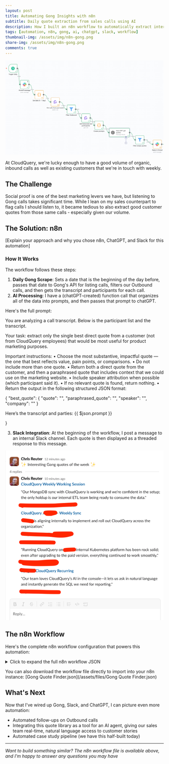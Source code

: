 ```yaml
---
layout: post
title: Automating Gong Insights with n8n
subtitle: Daily quote extraction from sales calls using AI
description: How I built an n8n workflow to automatically extract interesting quotes from Gong sales calls and post them to Slack
tags: [automation, n8n, gong, ai, chatgpt, slack, workflow]
thumbnail-img: /assets/img/n8n-gong.png
share-img: /assets/img/n8n-gong.png
comments: true
---
```


![n8n workflow](/assets/img/n8n-gong.png)

At CloudQuery, we're lucky enough to have a good volume of organic, inbound calls as well as existing customers that we're in touch with weekly.

## The Challenge

Social proof is one of the best marketing levers we have, but listening to Gong calls takes significant time. While I lean on my sales counterpart to flag calls I should listen to, it became tedious to also extract good customer quotes from those same calls - especially given our volume.

## The Solution: n8n

[Explain your approach and why you chose n8n, ChatGPT, and Slack for this automation]

### How It Works

The workflow follows these steps:

1. **Daily Gong Scrape**: Sets a date that is the beginning of the day before, passes that date to Gong's API for listing calls, filters our Outbound calls, and then gets the transcript and participants for each call.
2. **AI Processing**: I have a (chatGPT-created) function call that organizes all of the data into prompts, and then passes that prompt to chatGPT. 

Here's the full prompt:

You are analyzing a call transcript. Below is the participant list and the transcript.

Your task: extract only the single best direct quote from a customer (not from CloudQuery employees) that would be most useful for product marketing purposes.

Important instructions:
	•	Choose the most substantive, impactful quote — the one that best reflects value, pain points, or comparisons.
	•	Do not include more than one quote.
	•	Return both a direct quote from the customer, and then a paraphrased quote that includes context that we could use on the marketing website.
	•	Include speaker attribution when possible (which participant said it).
	•	If no relevant quote is found, return nothing.
	•	Return the output in the following structured JSON format:

{
  "best_quote": {
    "quote": "<exact quote>",
    "paraphrased_quote": "<paraphrased quote for use in marketing purposes>",
    "speaker": "<name>",
    "company": "<company>"
  }

Here’s the transcript and parties:
{{ $json.prompt }}

}

3. **Slack Integration**: At the beginning of the workflow, I post a message to an internal Slack channel. Each quote is then displayed as a threaded response to this message.

![Slack message](/assets/img/n8n-slack.png)


## The n8n Workflow

Here's the complete n8n workflow configuration that powers this automation:

<details>
<summary>Click to expand the full n8n workflow JSON</summary>

```json
{
  "name": "Gong Quote Finder",
  "nodes": [
    {
      "parameters": {
        "filters": {
          "fromDateTime": "={{ $json.oneDayAgo }}"
        },
        "options": {},
        "requestOptions": {}
      },
      "type": "n8n-nodes-base.gong",
      "typeVersion": 1,
      "position": [
        336,
        352
      ],
      "id": "29b6c499-86b4-4882-bee3-2ee389517333",
      "name": "Get calls from past week",
      "credentials": {
        "gongApi": {
          "id": "9oBwBDJJDYXwwDzp",
          "name": "Gong account"
        }
      }
    },
    {
      "parameters": {
        "conditions": {
          "options": {
            "caseSensitive": true,
            "leftValue": "",
            "typeValidation": "strict",
            "version": 2
          },
          "conditions": [
            {
              "id": "c432e990-2116-4150-88db-3688aebc6f69",
              "leftValue": "={{ $json.direction }}",
              "rightValue": "Outbound",
              "operator": {
                "type": "string",
                "operation": "notEquals"
              }
            }
          ],
          "combinator": "and"
        },
        "options": {}
      },
      "type": "n8n-nodes-base.filter",
      "typeVersion": 2.2,
      "position": [
        512,
        432
      ],
      "id": "6e52cd80-8540-4a8d-96b4-e7d01cca83eb",
      "name": "Filter Outbound"
    },
    {
      "parameters": {
        "operation": "get",
        "call": {
          "__rl": true,
          "value": "={{ $json.id }}",
          "mode": "id"
        },
        "options": {
          "properties": [
            "transcript",
            "parties"
          ]
        },
        "requestOptions": {}
      },
      "type": "n8n-nodes-base.gong",
      "typeVersion": 1,
      "position": [
        672,
        528
      ],
      "id": "8f4653e0-894b-48c0-a8d8-a6705d450f81",
      "name": "Get transcript and participants",
      "credentials": {
        "gongApi": {
          "id": "9oBwBDJJDYXwwDzp",
          "name": "Gong account"
        }
      }
    },
    {
      "parameters": {
        "jsCode": "return items.map(item => {\n  const participants = item.json.parties || [];\n  const transcript = item.json.transcript || [];\n\n  // Build a lookup table { speakerId: name }\n  const speakerMap = {};\n  for (const p of participants) {\n    speakerMap[p.speakerId] = p.name || p.emailAddress || \"Unknown\";\n  }\n\n  // Flatten transcript → \"Name: sentence\"\n  let tStr = \"\";\n  for (const turn of transcript) {\n    const name = speakerMap[turn.speakerId] || \"Unknown\";\n    for (const s of (turn.sentences || [])) {\n      tStr += `${name}: ${s.text}\\n`;\n    }\n  }\n\n  // Participants summary string\n  const pStr = participants\n    .map(p => `${p.name || p.emailAddress} (${p.affiliation || \"\"})`)\n    .join(\", \");\n\n  // Final prompt\n  const prompt = `Participants:\\n${pStr}\\n\\nTranscript:\\n${tStr}`;\n\n  return { json: { ...item.json, prompt } };\n});"
      },
      "type": "n8n-nodes-base.code",
      "typeVersion": 2,
      "position": [
        816,
        608
      ],
      "id": "75a4a69d-18f9-4316-9693-af68e4ce459c",
      "name": "Create prompts",
      "executeOnce": false
    },
    {
      "parameters": {
        "modelId": {
          "__rl": true,
          "value": "gpt-5",
          "mode": "list",
          "cachedResultName": "GPT-5"
        },
        "messages": {
          "values": [
            {
              "content": "=You are analyzing a call transcript. Below is the participant list and the transcript.\n\nYour task: extract only the single best direct quote from a customer (not from CloudQuery employees) that would be most useful for product marketing purposes.\n\nImportant instructions:\n\t•\tChoose the most substantive, impactful quote — the one that best reflects value, pain points, or comparisons.\n\t•\tDo not include more than one quote.\n\t•\tReturn both a direct quote from the customer, and then a paraphrased quote that includes context that we could use on the marketing website.\n\t•\tInclude speaker attribution when possible (which participant said it).\n\t•\tIf no relevant quote is found, return nothing.\n\t•\tReturn the output in the following structured JSON format:\n\n{\n  \"best_quote\": {\n    \"quote\": \"<exact quote>\",\n    \"paraphrased_quote\": \"<paraphrased quote for use in marketing purposes>\",\n    \"speaker\": \"<name>\",\n    \"company\": \"<company>\"\n  }\n\nHere's the transcript and parties:\n{{ $json.prompt }}\n\n}"
            }
          ]
        },
        "jsonOutput": true,
        "options": {}
      },
      "type": "@n8n/n8n-nodes-langchain.openAi",
      "typeVersion": 1.8,
      "position": [
        976,
        688
      ],
      "id": "9d05183d-251e-4d4f-94b6-87ff142c0aaf",
      "name": "Have GPT get quotes",
      "credentials": {
        "openAiApi": {
          "id": "Ag7JyI9zZlkCdENC",
          "name": "OpenAi account"
        }
      }
    },
    {
      "parameters": {
        "authentication": "oAuth2",
        "select": "channel",
        "channelId": {
          "__rl": true,
          "value": "C0905FL7DNK",
          "mode": "list",
          "cachedResultName": "marketing-team"
        },
        "text": "=:sparkles: Interesting Gong quotes of the week :sparkles:",
        "otherOptions": {
          "includeLinkToWorkflow": false,
          "mrkdwn": true
        }
      },
      "type": "n8n-nodes-base.slack",
      "typeVersion": 2.3,
      "position": [
        0,
        160
      ],
      "id": "26abbca3-8524-4a86-a235-66120af01203",
      "name": "Kickoff message",
      "webhookId": "ee9a7d45-eec8-41c7-8451-035afadcef9a",
      "executeOnce": true,
      "credentials": {
        "slackOAuth2Api": {
          "id": "17AqD8uTrzEnUuGQ",
          "name": "Slack account"
        }
      }
    },
    {
      "parameters": {
        "authentication": "oAuth2",
        "select": "channel",
        "channelId": {
          "__rl": true,
          "value": "C0905FL7DNK",
          "mode": "list",
          "cachedResultName": "marketing-team"
        },
        "text": "=*<{{ $('Get transcript and participants').item.json.metaData.url }}|{{ $('Get transcript and participants').item.json.metaData.title.replace(/[<>|]/g, \"\")}}>*\n\n\"{{ $json.message.content.best_quote.paraphrased_quote }}\"\" \n\n_-{{ $json.message.content.best_quote.speaker }} from {{ $json.message.content.best_quote.company }}_",
        "otherOptions": {
          "includeLinkToWorkflow": false,
          "thread_ts": {
            "replyValues": {
              "thread_ts": "={{ $('Kickoff message').first().json.message_timestamp }}"
            }
          },
          "unfurl_links": false,
          "unfurl_media": false
        }
      },
      "type": "n8n-nodes-base.slack",
      "typeVersion": 2.3,
      "position": [
        1456,
        816
      ],
      "id": "6a7e821e-1725-4204-a414-77af85d22fdf",
      "name": "Reply in thread",
      "webhookId": "ad4d48d7-1be3-4dd8-a177-803effbb8099",
      "credentials": {
        "slackOAuth2Api": {
          "id": "17AqD8uTrzEnUuGQ",
          "name": "Slack account"
        }
      }
    },
    {
      "parameters": {
        "conditions": {
          "options": {
            "caseSensitive": true,
            "leftValue": "",
            "typeValidation": "strict",
            "version": 2
          },
          "conditions": [
            {
              "id": "f7de17b4-44cf-4e07-97d2-e6073174a515",
              "leftValue": "={{ $json.message.content.best_quote.paraphrased_quote }}",
              "rightValue": "",
              "operator": {
                "type": "string",
                "operation": "notEmpty",
                "singleValue": true
              }
            }
          ],
          "combinator": "and"
        },
        "options": {}
      },
      "type": "n8n-nodes-base.filter",
      "typeVersion": 2.2,
      "position": [
        1264,
        768
      ],
      "id": "a4cda9b9-73fe-49e4-9175-b78a2229abd4",
      "name": "Filter empty quotes"
    },
    {
      "parameters": {
        "rule": {
          "interval": [
            {
              "triggerAtHour": 8
            }
          ]
        }
      },
      "type": "n8n-nodes-base.scheduleTrigger",
      "typeVersion": 1.2,
      "position": [
        -128,
        -16
      ],
      "id": "38c53378-51af-48ef-b31d-691714bcdfb3",
      "name": "Trigger daily"
    },
    {
      "parameters": {
        "jsCode": "// n8n Function node\nconst date = new Date();\n\n// subtract 1 day\ndate.setDate(date.getDate() - 1);\n\n// format to YYYY-MM-DD 00:00:00\nconst year = date.getFullYear();\nconst month = String(date.getMonth() + 1).padStart(2, '0');\nconst day = String(date.getDate()).padStart(2, '0');\n\nconst formatted = `${year}-${month}-${day} 00:00:00`;\n\nreturn [\n  {\n    json: {\n      oneDayAgo: formatted\n    }\n  }\n];"
      },
      "type": "n8n-nodes-base.code",
      "typeVersion": 2,
      "position": [
        160,
        272
      ],
      "id": "7aad5914-8e51-410f-b2db-582f3d0680eb",
      "name": "Set date (n - 1 day)"
    }
  ],
  "pinData": {},
  "connections": {
    "Get calls from past week": {
      "main": [
        [
          {
            "node": "Filter Outbound",
            "type": "main",
            "index": 0
          }
        ]
      ]
    },
    "Filter Outbound": {
      "main": [
        [
          {
            "node": "Get transcript and participants",
            "type": "main",
            "index": 0
          }
        ]
      ]
    },
    "Get transcript and participants": {
      "main": [
        [
          {
            "node": "Create prompts",
            "type": "main",
            "index": 0
          }
        ]
      ]
    },
    "Create prompts": {
      "main": [
        [
          {
            "node": "Have GPT get quotes",
            "type": "main",
            "index": 0
          }
        ]
      ]
    },
    "Have GPT get quotes": {
      "main": [
        [
          {
            "node": "Filter empty quotes",
            "type": "main",
            "index": 0
          }
        ]
      ]
    },
    "Kickoff message": {
      "main": [
        [
          {
            "node": "Set date (n - 1 day)",
            "type": "main",
            "index": 0
          }
        ]
      ]
    },
    "Filter empty quotes": {
      "main": [
        [
          {
            "node": "Reply in thread",
            "type": "main",
            "index": 0
          }
        ]
      ]
    },
    "Trigger daily": {
      "main": [
        [
          {
            "node": "Kickoff message",
            "type": "main",
            "index": 0
          }
        ]
      ]
    },
    "Set date (n - 1 day)": {
      "main": [
        [
          {
            "node": "Get calls from past week",
            "type": "main",
            "index": 0
          }
        ]
      ]
    }
  },
  "active": true,
  "settings": {
    "executionOrder": "v1"
  },
  "versionId": "c50567a7-afdd-45d6-8cb9-f302d4661392",
  "meta": {
    "templateCredsSetupCompleted": true,
    "instanceId": "7494247a158e2c999b388670661bf7529fbb8284d7ed0b3c6efc35b40af4c8d4"
  },
  "id": "Uz2BYGiLiBXvzHRo",
  "tags": []
}
```

</details>

You can also download the workflow file directly to import into your n8n instance: [Gong Quote Finder.json](/assets/files/Gong Quote Finder.json)


## What's Next

Now that I've wired up Gong, Slack, and ChatGPT, I can picture even more automation:

- Automated follow-ups on Outbound calls
- Integrating this quote library as a tool for an AI agent, giving our sales team real-time, natural language access to customer stories
- Automated case study pipeline (we have this half-built today)

---

*Want to build something similar? The n8n workflow file is available above, and I'm happy to answer any questions you may have*
